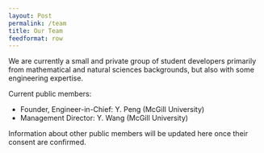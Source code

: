 ```yaml
---
layout: Post
permalink: /team
title: Our Team
feedformat: row
---
```


We are currently a small and private group of student developers primarily from mathematical and natural 
sciences backgrounds, but also with some engineering expertise. 

Current public members:

- Founder, Engineer-in-Chief: Y. Peng (McGill University)
- Management Director: Y. Wang (McGill University)

Information about other public members will be updated here once their consent are confirmed.

